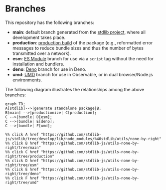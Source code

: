 <!--

@license Apache-2.0

Copyright (c) 2022 The Stdlib Authors.

Licensed under the Apache License, Version 2.0 (the "License");
you may not use this file except in compliance with the License.
You may obtain a copy of the License at

    http://www.apache.org/licenses/LICENSE-2.0

Unless required by applicable law or agreed to in writing, software
distributed under the License is distributed on an "AS IS" BASIS,
WITHOUT WARRANTIES OR CONDITIONS OF ANY KIND, either express or implied.
See the License for the specific language governing permissions and
limitations under the License.

-->

# Branches

This repository has the following branches:

-   **main**: default branch generated from the [stdlib project][stdlib-url], where all development takes place.
-   **production**: [production build][production-url] of the package (e.g., reformatted error messages to reduce bundle sizes and thus the number of bytes transmitted over a network).
-   **esm**: [ES Module][esm-url] branch for use via a `script` tag without the need for installation and bundlers.
-   **deno**: [Deno][deno-url] branch for use in Deno.
-   **umd**: [UMD][umd-url] branch for use in Observable, or in dual browser/Node.js environments.

The following diagram illustrates the relationships among the above branches:

```mermaid
graph TD;
A[stdlib]-->|generate standalone package|B;
B[main] -->|productionize| C[production];
C -->|bundle| D[esm];
C -->|bundle| E[deno];
C -->|bundle| F[umd];

%% click A href "https://github.com/stdlib-js/stdlib/tree/develop/lib/node_modules/%40stdlib/utils/none-by-right"
%% click B href "https://github.com/stdlib-js/utils-none-by-right/tree/main"
%% click C href "https://github.com/stdlib-js/utils-none-by-right/tree/production"
%% click D href "https://github.com/stdlib-js/utils-none-by-right/tree/esm"
%% click E href "https://github.com/stdlib-js/utils-none-by-right/tree/deno"
%% click F href "https://github.com/stdlib-js/utils-none-by-right/tree/umd"
```

[stdlib-url]: https://github.com/stdlib-js/stdlib/tree/develop/lib/node_modules/%40stdlib/utils/none-by-right
[production-url]: https://github.com/stdlib-js/utils-none-by-right/tree/production
[deno-url]: https://github.com/stdlib-js/utils-none-by-right/tree/deno
[umd-url]: https://github.com/stdlib-js/utils-none-by-right/tree/umd
[esm-url]: https://github.com/stdlib-js/utils-none-by-right/tree/esm